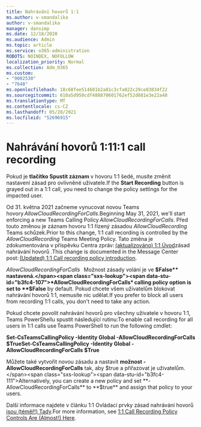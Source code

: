 ```yaml
---
title: Nahrávání hovorů 1:1
ms.author: v-smandalika
author: v-smandalika
manager: dansimp
ms.date: 12/18/2020
ms.audience: Admin
ms.topic: article
ms.service: o365-administration
ROBOTS: NOINDEX, NOFOLLOW
localization_priority: Normal
ms.collection: Adm_O365
ms.custom:
- "9002530"
- "7648"
ms.openlocfilehash: 18c68fee514681b2a81c3cfa022c29ce83834f22
ms.sourcegitcommit: 610a5d950cdf488870601762ef52d881e3e22a48
ms.translationtype: MT
ms.contentlocale: cs-CZ
ms.lasthandoff: 05/28/2021
ms.locfileid: "52696915"
---
```

# <a name="11-call-recording"></a><span data-ttu-id="b3fc4-102">Nahrávání hovorů 1:1</span><span class="sxs-lookup"><span data-stu-id="b3fc4-102">1:1 call recording</span></span>

<span data-ttu-id="b3fc4-103">Pokud je **tlačítko Spustit záznam** v hovoru 1:1 šedé, musíte změnit nastavení zásad pro ovlivněné uživatele.</span><span class="sxs-lookup"><span data-stu-id="b3fc4-103">If the **Start Recording** button is grayed out in a 1:1 call, you need to change the policy settings for the impacted user.</span></span>   

<span data-ttu-id="b3fc4-104">Od 31. května 2021 začneme vynucovat novou Teams hovory *AllowCloudRecordingForCalls*.</span><span class="sxs-lookup"><span data-stu-id="b3fc4-104">Beginning May 31, 2021, we'll start enforcing a new Teams Calling Policy *AllowCloudRecordingForCalls*.</span></span> <span data-ttu-id="b3fc4-105">Před touto změnou je záznam hovoru 1:1 řízený zásadou *AllowCloudRecording* Teams schůzek.</span><span class="sxs-lookup"><span data-stu-id="b3fc4-105">Prior to this change, 1:1 call recording is controlled by the *AllowCloudRecording* Teams Meeting Policy.</span></span> <span data-ttu-id="b3fc4-106">Tato změna je zdokumentována v příspěvku Centra zpráv: [(aktualizováno) 1:1 Úvod](https://portal.microsoft.com/Adminportal/Home?ref=MessageCenter/:/messages/MC238796)zásad nahrávání hovorů .</span><span class="sxs-lookup"><span data-stu-id="b3fc4-106">This change is documented in the Message Center post: [(Updated) 1:1 Call recording policy introduction](https://portal.microsoft.com/Adminportal/Home?ref=MessageCenter/:/messages/MC238796).</span></span>  

<span data-ttu-id="b3fc4-107">*AllowCloudRecordingForCalls*   Možnost zásady volání je ve **$False** nastavená.</span><span class="sxs-lookup"><span data-stu-id="b3fc4-107">*AllowCloudRecordingForCalls* calling policy option is set to **$False** by default.</span></span> <span data-ttu-id="b3fc4-108">Pokud chcete všem uživatelům blokovat nahrávání hovorů 1:1, nemusíte nic udělat.</span><span class="sxs-lookup"><span data-stu-id="b3fc4-108">If you prefer to block all users from recording 1:1 calls, you don't need to take any action.</span></span>  

<span data-ttu-id="b3fc4-109">Pokud chcete povolit nahrávání hovorů pro všechny uživatele v hovoru 1:1, Teams PowerShellu spustit následující rutinu:</span><span class="sxs-lookup"><span data-stu-id="b3fc4-109">To enable call recording for all users in 1:1 calls use Teams PowerShell to run the following cmdlet:</span></span> 

<span data-ttu-id="b3fc4-110">**Set-CsTeamsCallingPolicy -Identity Global -AllowCloudRecordingForCalls $True**</span><span class="sxs-lookup"><span data-stu-id="b3fc4-110">**Set-CsTeamsCallingPolicy -Identity Global -AllowCloudRecordingForCalls $True**</span></span> 

<span data-ttu-id="b3fc4-111">Můžete také vytvořit novou zásadu a nastavit **možnost -AllowCloudRecordingForCalls** tak, aby $true a přiřazovat je uživatelům. </span><span class="sxs-lookup"><span data-stu-id="b3fc4-111">Alternatively, you can create a new policy and set **-AllowCloudRecordingForCalls** to **$true** and assign that policy to your users.</span></span> 

<span data-ttu-id="b3fc4-112">Další informace najdete v článku 1:1 Ovládací prvky zásad nahrávání hovorů [jsou (téměř!) Tady](https://techcommunity.microsoft.com/t5/microsoft-teams-support/1-1-call-recording-policy-controls-are-almost-here/ba-p/2217668).</span><span class="sxs-lookup"><span data-stu-id="b3fc4-112">For more information, see [1:1 Call Recording Policy Controls Are (Almost!) Here](https://techcommunity.microsoft.com/t5/microsoft-teams-support/1-1-call-recording-policy-controls-are-almost-here/ba-p/2217668).</span></span>
